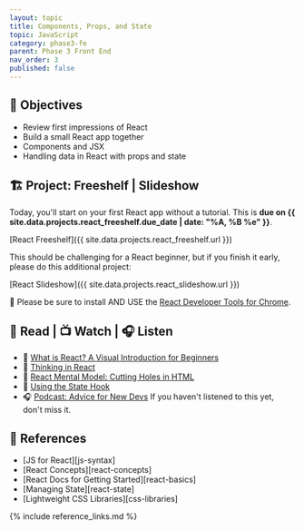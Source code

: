 ```yaml
---
layout: topic
title: Components, Props, and State
topic: JavaScript
category: phase3-fe
parent: Phase 3 Front End
nav_order: 3
published: false
---
```


## 🎯 Objectives

- Review first impressions of React
- Build a small React app together
- Components and JSX
- Handling data in React with props and state

## 🏗️ Project: Freeshelf | Slideshow

Today, you'll start on your first React app without a tutorial. This is **due on {{ site.data.projects.react_freeshelf.due_date | date: "%A, %B %e" }}**.

[React Freeshelf]({{ site.data.projects.react_freeshelf.url }})

This should be challenging for a React beginner, but if you finish it early, please do this additional project:

[React Slideshow]({{ site.data.projects.react_slideshow.url }})

🧰 Please be sure to install AND USE the [React Developer Tools for Chrome](https://chrome.google.com/webstore/detail/react-developer-tools/fmkadmapgofadopljbjfkapdkoienihi?hl=en).

## 📖 Read | 📺 Watch | 🎧 Listen

- 📖 [What is React? A Visual Introduction for Beginners](https://learnreact.design/posts/what-is-react)
- 📖 [Thinking in React](https://beta.reactjs.org/learn/thinking-in-react)
- 📖 [React Mental Model: Cutting Holes in HTML](https://learnreact.design/posts/react-mental-model-cut-holes-in-html-template)
- 📖 [Using the State Hook](https://reactjs.org/docs/hooks-state.html)
- 🎧 [Podcast: Advice for New Devs](https://syntax.fm/show/382/advice-for-new-devs) If you haven't listened to this yet, don't miss it.

## 🔖 References

- [JS for React][js-syntax]
- [React Concepts][react-concepts]
- [React Docs for Getting Started][react-basics]
- [Managing State][react-state]
- [Lightweight CSS Libraries][css-libraries]

{% include reference_links.md %}
